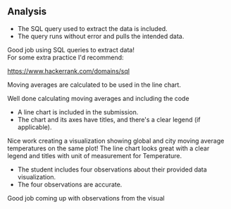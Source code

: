 Analysis
--------

-   The SQL query used to extract the data is included.
-   The query runs without error and pulls the intended data.

Good job using SQL queries to extract data!\
For some extra practice I'd recommend:

<https://www.hackerrank.com/domains/sql>

Moving averages are calculated to be used in the line chart.

Well done calculating moving averages and including the code

-   A line chart is included in the submission.
-   The chart and its axes have titles, and there's a clear legend (if applicable).

Nice work creating a visualization showing global and city moving average temperatures on the same plot! The line chart looks great with a clear legend and titles with unit of measurement for Temperature.

-   The student includes four observations about their provided data visualization.
-   The four observations are accurate.

Good job coming up with observations from the visual